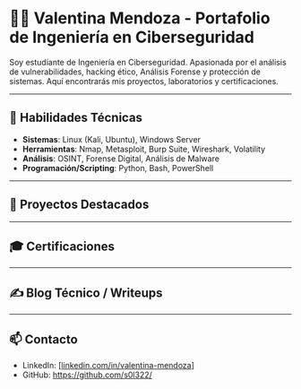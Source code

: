 # 👩‍💻 Valentina Mendoza - Portafolio de Ingeniería en Ciberseguridad

Soy estudiante de Ingeniería en Ciberseguridad. Apasionada por el análisis de vulnerabilidades, hacking ético, Análisis Forense y protección de sistemas. Aquí encontrarás mis proyectos, laboratorios y certificaciones.

---

## 🧰 Habilidades Técnicas

- **Sistemas**: Linux (Kali, Ubuntu), Windows Server
- **Herramientas**: Nmap, Metasploit, Burp Suite, Wireshark, Volatility
- **Análisis**: OSINT, Forense Digital, Análisis de Malware
- **Programación/Scripting**: Python, Bash, PowerShell

---

## 🧪 Proyectos Destacados
---

## 🎓 Certificaciones

---

## ✍️ Blog Técnico / Writeups

---

## 📫 Contacto
- LinkedIn: [[linkedin.com/in/valentina-mendoza](https://www.linkedin.com/in/valentina-mendoza-9b1a4493/)]
- GitHub: https://github.com/s0l322/

